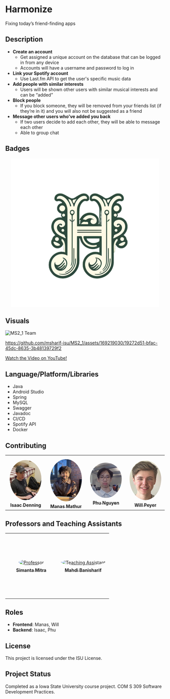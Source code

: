 # Harmonize
Fixing today’s friend-finding apps

## Description
- **Create an account**
  - Get assigned a unique account on the database that can be logged in from any device
  - Accounts will have a username and password to log in
- **Link your Spotify account**
  - Use Last.fm API to get the user's specific music data
- **Add people with similar interests**
  - Users will be shown other users with similar musical interests and can be “added”
- **Block people**
  - If you block someone, they will be removed from your friends list (if they’re in it) and you will also not be suggested as a friend
- **Message other users who’ve added you back**
  - If two users decide to add each other, they will be able to message each other
  - Able to group chat

## Badges
<p align="center">
  <img width="468" alt="image" src="https://github.com/msharif-isu/MS2_1/blob/main/Frontend/app/src/main/res/drawable/logo.png">
</p>

## Visuals 

<p>
  <img src="https://github.com/msharif-isu/MS2_1/assets/169219030/9462368f-ddc5-43f9-809d-c89155060b25" width="630" alt="MS2_1 Team"/>
</p>

https://github.com/msharif-isu/MS2_1/assets/169219030/19272d51-bfac-45dc-8635-3b48139729f2

<a href="https://www.youtube.com/watch?v=5yaI2-MMgGA" target="_blank">Watch the Video on YouTube!</a>


## Language/Platform/Libraries
- Java
- Android Studio
- Spring
- MySQL
- Swagger
- Javadoc
- CI/CD
- Spotify API
- Docker

## Contributing

<table>
<tr>
    <td align="center" style="word-wrap: break-word; width: 150px; height: 150px">
        <a href="https://github.com/idenning2003">
          <img src="https://github.com/msharif-isu/MS2_1/blob/main/Document/Isaac%20Denning.jpg" width="100" style="border-radius:50%; align-items:center; justify-content:center; overflow:hidden; padding-top:10px" alt="Isaac Denning"/>
          <br />
          <sub style="font-size:14px"><b>Isaac Denning</b></sub>
        </a>
    </td>
    <td align="center" style="word-wrap: break-word; width: 150px; height: 150px">
        <a href="https://github.com/M-M5">
          <img src="https://github.com/msharif-isu/MS2_1/blob/main/Document/Manas%20Mathur.jpg" width="100" style="border-radius:50%; align-items:center; justify-content:center; overflow:hidden; padding-top:10px" alt="Manas Mathur"/>
          <br />
          <sub style="font-size:14px"><b>Manas Mathur</b></sub>
        </a>
    </td>
    <td align="center" style="word-wrap: break-word; width: 150px; height: 150px">
        <a href="https://github.com/phunprogrammer">
          <img src="https://github.com/msharif-isu/MS2_1/blob/main/Document/Phu%20Nguyen.jpg" width="100" style="border-radius:50%; align-items:center; justify-content:center; overflow:hidden; padding-top:10px" alt="Phu Nguyen"/>
          <br />
          <sub style="font-size:14px"><b>Phu Nguyen</b></sub>
        </a>
    </td>
    <td align="center" style="word-wrap: break-word; width: 150px; height: 150px">
        <a href="https://github.com/WillPeyer">
          <img src="https://github.com/msharif-isu/MS2_1/blob/main/Document/Will%20Peyer.png" width="100" style="border-radius:50%; align-items:center; justify-content:center; overflow:hidden; padding-top:10px" alt="Will Peyer"/>
          <br />
          <sub style="font-size:14px"><b>Will Peyer</b></sub>
        </a>
    </td>
</tr>
</table>

## Professors and Teaching Assistants

<table>
<tr>
    <td align="center" style="word-wrap: break-word; width: 150px; height: 200px">
        <a href="https://www.cs.iastate.edu/smitra">
          <img src="https://www.cs.iastate.edu/files/styles/people_thumb/public/people/profilepictures/dsc_0069.jpg" width="100" height="100" style="border-radius:50%; align-items:center; justify-content:center; overflow:hidden; padding-top:2px" alt="Professor"/>
          <br />
          <sub style="font-size:14px"><b>Simanta Mitra</b></sub>
        </a>
    </td>
    <td align="center" style="word-wrap: break-word; width: 150px; height: 200px">
        <a href="#">
          <img src="https://avatars.githubusercontent.com/u/41099498?v=4" width="100" height="100" style="border-radius:50%; align-items:center; justify-content:center; overflow:hidden; padding-top:2px" alt="Teaching Assistant"/>
          <br />
          <sub style="font-size:14px"><b>Mahdi Banisharif</b></sub>
        </a>
    </td>
</tr>
</table>

## Roles
- **Frontend**: Manas, Will
- **Backend**: Isaac, Phu


## License
This project is licensed under the ISU License.

## Project Status
Completed as a Iowa State University course project. 
COM S 309 Software Development Practices.
